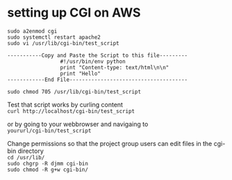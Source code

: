  # setting up CGI on AWS 
 
`sudo a2enmod cgi`  
`sudo systemctl restart apache2`  
`sudo vi /usr/lib/cgi-bin/test_script`  

 ```
 -----------Copy and Paste the Script to this file---------
                  #!/usr/bin/env python
                  print "Content-type: text/html\n\n"
                  print "Hello"
------------End File--------------------------------------
 ```

`sudo chmod 705 /usr/lib/cgi-bin/test_script`  
  
Test that script works by curling content    
`curl http://localhost/cgi-bin/test_script`  

or by going to your webbrowser and navigaing to  
`yoururl/cgi-bin/test_script`  

Change permissions so that the project group users can edit files in the cgi-bin directory  
`cd /usr/lib/`  
`sudo chgrp -R djmm cgi-bin`    
`sudo chmod -R g+w cgi-bin/`  
